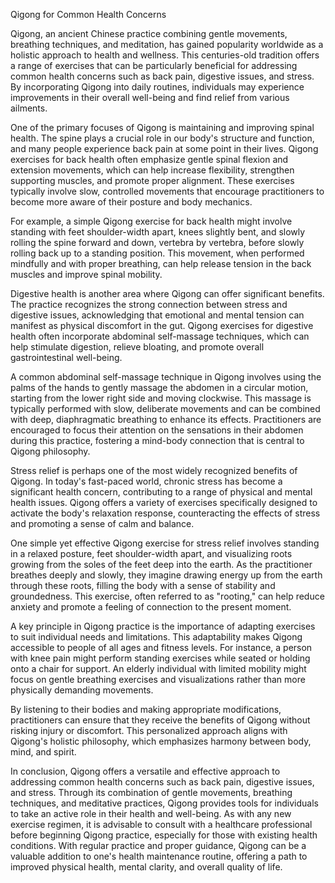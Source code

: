 Qigong for Common Health Concerns

Qigong, an ancient Chinese practice combining gentle movements, breathing techniques, and meditation, has gained popularity worldwide as a holistic approach to health and wellness. This centuries-old tradition offers a range of exercises that can be particularly beneficial for addressing common health concerns such as back pain, digestive issues, and stress. By incorporating Qigong into daily routines, individuals may experience improvements in their overall well-being and find relief from various ailments.

One of the primary focuses of Qigong is maintaining and improving spinal health. The spine plays a crucial role in our body's structure and function, and many people experience back pain at some point in their lives. Qigong exercises for back health often emphasize gentle spinal flexion and extension movements, which can help increase flexibility, strengthen supporting muscles, and promote proper alignment. These exercises typically involve slow, controlled movements that encourage practitioners to become more aware of their posture and body mechanics.

For example, a simple Qigong exercise for back health might involve standing with feet shoulder-width apart, knees slightly bent, and slowly rolling the spine forward and down, vertebra by vertebra, before slowly rolling back up to a standing position. This movement, when performed mindfully and with proper breathing, can help release tension in the back muscles and improve spinal mobility.

Digestive health is another area where Qigong can offer significant benefits. The practice recognizes the strong connection between stress and digestive issues, acknowledging that emotional and mental tension can manifest as physical discomfort in the gut. Qigong exercises for digestive health often incorporate abdominal self-massage techniques, which can help stimulate digestion, relieve bloating, and promote overall gastrointestinal well-being.

A common abdominal self-massage technique in Qigong involves using the palms of the hands to gently massage the abdomen in a circular motion, starting from the lower right side and moving clockwise. This massage is typically performed with slow, deliberate movements and can be combined with deep, diaphragmatic breathing to enhance its effects. Practitioners are encouraged to focus their attention on the sensations in their abdomen during this practice, fostering a mind-body connection that is central to Qigong philosophy.

Stress relief is perhaps one of the most widely recognized benefits of Qigong. In today's fast-paced world, chronic stress has become a significant health concern, contributing to a range of physical and mental health issues. Qigong offers a variety of exercises specifically designed to activate the body's relaxation response, counteracting the effects of stress and promoting a sense of calm and balance.

One simple yet effective Qigong exercise for stress relief involves standing in a relaxed posture, feet shoulder-width apart, and visualizing roots growing from the soles of the feet deep into the earth. As the practitioner breathes deeply and slowly, they imagine drawing energy up from the earth through these roots, filling the body with a sense of stability and groundedness. This exercise, often referred to as "rooting," can help reduce anxiety and promote a feeling of connection to the present moment.

A key principle in Qigong practice is the importance of adapting exercises to suit individual needs and limitations. This adaptability makes Qigong accessible to people of all ages and fitness levels. For instance, a person with knee pain might perform standing exercises while seated or holding onto a chair for support. An elderly individual with limited mobility might focus on gentle breathing exercises and visualizations rather than more physically demanding movements.

By listening to their bodies and making appropriate modifications, practitioners can ensure that they receive the benefits of Qigong without risking injury or discomfort. This personalized approach aligns with Qigong's holistic philosophy, which emphasizes harmony between body, mind, and spirit.

In conclusion, Qigong offers a versatile and effective approach to addressing common health concerns such as back pain, digestive issues, and stress. Through its combination of gentle movements, breathing techniques, and meditative practices, Qigong provides tools for individuals to take an active role in their health and well-being. As with any new exercise regimen, it is advisable to consult with a healthcare professional before beginning Qigong practice, especially for those with existing health conditions. With regular practice and proper guidance, Qigong can be a valuable addition to one's health maintenance routine, offering a path to improved physical health, mental clarity, and overall quality of life.